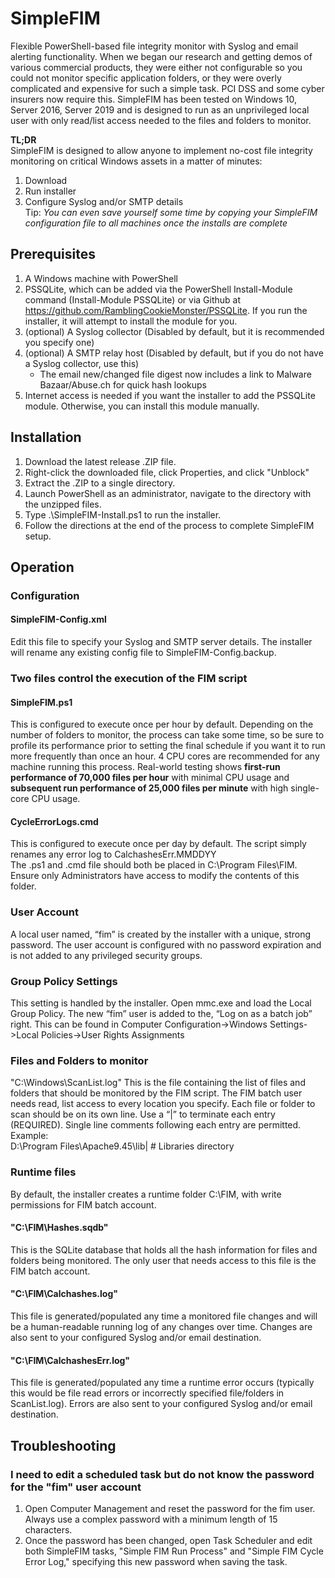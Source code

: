 # SimpleFIM
Flexible PowerShell-based file integrity monitor with Syslog and email alerting functionality.  When we began our research and getting demos of various commercial products, they were either not configurable so you could not monitor specific application folders, or they were overly complicated and expensive for such a simple task.  PCI DSS and some cyber insurers now require this.  SimpleFIM has been tested on Windows 10, Server 2016, Server 2019 and is designed to run as an unprivileged local user with only read/list access needed to the files and folders to monitor.  
  
**TL;DR**  
SimpleFIM is designed to allow anyone to implement no-cost file integrity monitoring on critical Windows assets in a matter of minutes:
1. Download
2. Run installer
3. Configure Syslog and/or SMTP details  
   Tip: _You can even save yourself some time by copying your SimpleFIM configuration file to all machines once the installs are complete_

## Prerequisites
1. A Windows machine with PowerShell
2. PSSQLite, which can be added via the PowerShell Install-Module command (Install-Module PSSQLite) or via Github at https://github.com/RamblingCookieMonster/PSSQLite.  If you run the installer, it will attempt to install the module for you.
3. (optional) A Syslog collector (Disabled by default, but it is recommended you specify one)
4. (optional) A SMTP relay host (Disabled by default, but if you do not have a Syslog collector, use this)
   - The email new/changed file digest now includes a link to Malware Bazaar/Abuse.ch for quick hash lookups  
6. Internet access is needed if you want the installer to add the PSSQLite module.  Otherwise, you can install this module manually.

## Installation
1. Download the latest release .ZIP file.
2. Right-click the downloaded file, click Properties, and click "Unblock"
3. Extract the .ZIP to a single directory.
5. Launch PowerShell as an administrator, navigate to the directory with the unzipped files.
6. Type .\SimpleFIM-Install.ps1 to run the installer.
7. Follow the directions at the end of the process to complete SimpleFIM setup.

## Operation
### Configuration
#### SimpleFIM-Config.xml
Edit this file to specify your Syslog and SMTP server details.  The installer will rename any existing config file to SimpleFIM-Config.backup.
### Two files control the execution of the FIM script
#### SimpleFIM.ps1
This is configured to execute once per hour by default.  Depending on the number of folders to monitor, the process can take some time, so be sure to profile its performance prior to setting the final schedule if you want it to run more frequently than once an hour.  4 CPU cores are recommended for any machine running this process.  Real-world testing shows **first-run performance of 70,000 files per hour** with minimal CPU usage and **subsequent run performance of 25,000 files per minute** with high single-core CPU usage.  
#### CycleErrorLogs.cmd
This is configured to execute once per day by default.  The script simply renames any error log to CalchashesErr.MMDDYY  
The .ps1 and .cmd file should both be placed in C:\Program Files\FIM.  Ensure only Administrators have access to modify the contents of this folder.  
### User Account
A local user named, “fim” is created by the installer with a unique, strong password.  The user account is configured with no password expiration and is not added to any privileged security groups.  
### Group Policy Settings
This setting is handled by the installer.  Open mmc.exe and load the Local Group Policy.  The new “fim” user is added to the, “Log on as a batch job” right.  This can be found in Computer Configuration->Windows Settings->Local Policies->User Rights Assignments  
### Files and Folders to monitor
"C:\Windows\ScanList.log"
This is the file containing the list of files and folders that should be monitored by the FIM script.  The FIM batch user needs read, list access to every location you specify.  Each file or folder to scan should be on its own line.  Use a “|” to terminate each entry (REQUIRED).  Single line comments following each entry are permitted.  
Example:  
D:\Program Files\Apache9.45\lib| # Libraries directory
### Runtime files
By default, the installer creates a runtime folder C:\FIM, with write permissions for FIM batch account.  
#### "C:\FIM\Hashes.sqdb"
This is the SQLite database that holds all the hash information for files and folders being monitored.  The only user that needs access to this file is the FIM batch account.  
#### "C:\FIM\Calchashes.log"
This file is generated/populated any time a monitored file changes and will be a human-readable running log of any changes over time.  Changes are also sent to your configured Syslog and/or email destination.  
#### "C:\FIM\CalchashesErr.log"
This file is generated/populated any time a runtime error occurs (typically this would be file read errors or incorrectly specified file/folders in ScanList.log).  Errors are also sent to your configured Syslog and/or email destination.  
## Troubleshooting
### I need to edit a scheduled task but do not know the password for the "fim" user account
1. Open Computer Management and reset the password for the fim user.  Always use a complex password with a minimum length of 15 characters.
2. Once the password has been changed, open Task Scheduler and edit both SimpleFIM tasks, "Simple FIM Run Process" and "Simple FIM Cycle Error Log," specifying this new password when saving the task.
